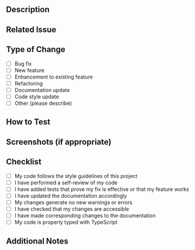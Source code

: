 ## Description
<!-- Provide a brief description of the changes in this PR -->

## Related Issue
<!-- Link to the related issue, if applicable -->

## Type of Change
<!-- Check the appropriate options -->
- [ ] Bug fix
- [ ] New feature
- [ ] Enhancement to existing feature
- [ ] Refactoring
- [ ] Documentation update
- [ ] Code style update
- [ ] Other (please describe)

## How to Test
<!-- Provide instructions for testing these changes -->

## Screenshots (if appropriate)
<!-- Include screenshots of UI changes -->

## Checklist
<!-- Check the items that apply to this PR -->
- [ ] My code follows the style guidelines of this project
- [ ] I have performed a self-review of my code
- [ ] I have added tests that prove my fix is effective or that my feature works
- [ ] I have updated the documentation accordingly
- [ ] My changes generate no new warnings or errors
- [ ] I have checked that my changes are accessible
- [ ] I have made corresponding changes to the documentation
- [ ] My code is properly typed with TypeScript

## Additional Notes
<!-- Any additional information that would be helpful for reviewers --> 